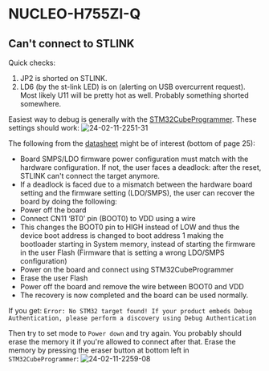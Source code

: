 # NUCLEO-H755ZI-Q

## Can't connect to STLINK
Quick checks:
1. JP2 is shorted on STLINK.
2. LD6 (by the st-link LED) is on (alerting on USB overcurrent request). Most likely U11 will be pretty hot as well. Probably something shorted somewhere.

Easiest way to debug is generally with the [STM32CubeProgrammer](https://www.st.com/en/development-tools/stm32cubeprog.html#get-software). These settings should work:
![24-02-11-2251-31](https://github.com/LiU-SeeGoals/wiki/assets/86022094/87225d7b-1aa5-4c5b-816f-b84ba6c26771)

The following from the [datasheet](https://www.st.com/resource/en/user_manual/um2408-stm32h7-nucleo144-boards-mb1363-stmicroelectronics.pdf) might be of interest (bottom of page 25):
- Board SMPS/LDO firmware power configuration must match with the hardware configuration. If not, the user faces a deadlock: after the reset, STLINK can't connect the target anymore.
- If a deadlock is faced due to a mismatch between the hardware board setting and the firmware setting (LDO/SMPS), the user can recover the board by doing the following:
- Power off the board
- Connect CN11 ‘BT0’ pin (BOOT0) to VDD using a wire
- This changes the BOOT0 pin to HIGH instead of LOW and thus the device boot address is changed to boot address 1 making the bootloader starting in System memory, instead of starting the firmware in the user Flash (Firmware that is setting a wrong LDO/SMPS configuration)
- Power on the board and connect using STM32CubeProgrammer
- Erase the user Flash
- Power off the board and remove the wire between BOOT0 and VDD
- The recovery is now completed and the board can be used normally.

If you get:
`Error: No STM32 target found! If your product embeds Debug Authentication, please perform a discovery using Debug Authentication`

Then try to set mode to `Power down` and try again. You probably should erase the memory it if you're allowed to connect after that. Erase the memory by pressing the eraser button at bottom left in `STM32CubeProgrammer`: ![24-02-11-2259-08](https://github.com/LiU-SeeGoals/wiki/assets/86022094/dcc93522-faa7-4abe-94f5-e69e0962509a)
